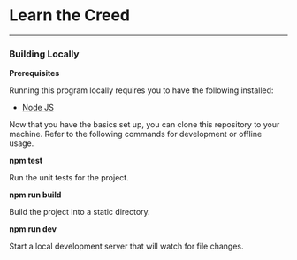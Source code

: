 # Learn the Creed

---

### Building Locally

**Prerequisites**

Running this program locally requires you to have the following installed:
- [Node JS](https://nodejs.org)

Now that you have the basics set up, you can clone this repository to your machine. Refer to the following commands for development or offline usage.

**npm test**

Run the unit tests for the project.

**npm run build**

Build the project into a static directory.

**npm run dev**

Start a local development server that will watch for file changes.
